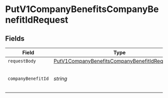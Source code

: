 # PutV1CompanyBenefitsCompanyBenefitIdRequest


## Fields

| Field                                                                                                                         | Type                                                                                                                          | Required                                                                                                                      | Description                                                                                                                   |
| ----------------------------------------------------------------------------------------------------------------------------- | ----------------------------------------------------------------------------------------------------------------------------- | ----------------------------------------------------------------------------------------------------------------------------- | ----------------------------------------------------------------------------------------------------------------------------- |
| `requestBody`                                                                                                                 | [PutV1CompanyBenefitsCompanyBenefitIdRequestBody](../../models/operations/putv1companybenefitscompanybenefitidrequestbody.md) | :heavy_minus_sign:                                                                                                            | N/A                                                                                                                           |
| `companyBenefitId`                                                                                                            | *string*                                                                                                                      | :heavy_check_mark:                                                                                                            | The UUID of the company benefit                                                                                               |
